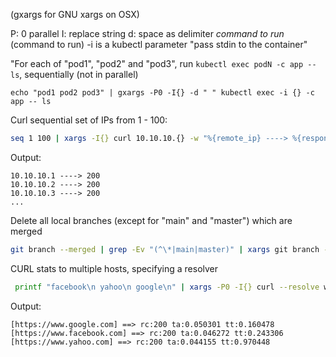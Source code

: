 (gxargs for GNU xargs on OSX)

P: 0 parallel
I: replace string
d: space as delimiter
_command to run_ (command to run)
-i is a kubectl parameter "pass stdin to the container"

"For each of "pod1", "pod2" and "pod3", run `kubectl exec podN -c app -- ls`, sequentially (not in parallel)

```
echo "pod1 pod2 pod3" | gxargs -P0 -I{} -d " " kubectl exec -i {} -c app -- ls
```


Curl sequential set of IPs from 1 - 100:
```bash
seq 1 100 | xargs -I{} curl 10.10.10.{} -w "%{remote_ip} ----> %{response_code}\n" -s -o /dev/null
```

Output:
```
10.10.10.1 ----> 200
10.10.10.2 ----> 200
10.10.10.3 ----> 200
...
```

Delete all local branches (except for "main" and "master") which are merged
```bash
git branch --merged | grep -Ev "(^\*|main|master)" | xargs git branch -d
```

CURL stats to multiple hosts, specifying a resolver
```bash
 printf "facebook\n yahoo\n google\n" | xargs -P0 -I{} curl --resolve www.{}.com:443:127.0.0.1 https://www.\{\}.com -s -o /dev/null -w "[%{url}] ==> rc:%{response_code} ta:%{time_appconnect} tt:%{time_total}\n"
```

Output:
```
[https://www.google.com] ==> rc:200 ta:0.050301 tt:0.160478
[https://www.facebook.com] ==> rc:200 ta:0.046272 tt:0.243306
[https://www.yahoo.com] ==> rc:200 ta:0.044155 tt:0.970448
```
